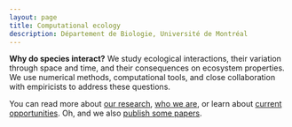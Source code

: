 ```yaml
---
layout: page
title: Computational ecology
description: Département de Biologie, Université de Montréal
---
```



<div class="pure-u-2-3 copy landing" markdown="1">

**Why do species interact?** We study ecological interactions, their variation
through space and time, and their consequences on ecosystem properties. We use
numerical methods, computational tools, and close collaboration with empiricists
to address these questions.

You can read more about [our research](research), [who we are](people), or learn
about [current opportunities](opportunities). Oh, and we also [publish some papers](papers).

</div>

<div class="pure-u-1-3 graphlet d3">

</div>

<script type="text/javascript">
var links = [
  {source: "A", target: "B", type: "interaction"},
  {source: "A", target: "C", type: "interaction"},
  {source: "C", target: "D", type: "interaction"},
  {source: "D", target: "E", type: "interaction"},
  {source: "A", target: "E", type: "interaction"},
  {source: "D", target: "F", type: "interaction"},
  {source: "B", target: "G", type: "interaction"},
  {source: "B", target: "H", type: "interaction"},
  {source: "B", target: "C", type: "interaction"},
  {source: "G", target: "B", type: "interaction"},
];

var nodes = {};

// Compute the distinct nodes from the links.
links.forEach(function(link) {
  link.source = nodes[link.source] || (nodes[link.source] = {name: link.source});
  link.target = nodes[link.target] || (nodes[link.target] = {name: link.target});
});

var width = 300,
    height = 400;

var force = d3.layout.force()
    .nodes(d3.values(nodes))
    .links(links)
    .size([width, height])
    .linkDistance(60)
    .charge(-300)
    .on("tick", tick)
    .start();

var svg = d3.select(".graphlet").append("svg")
    .attr("width", width)
    .attr("height", height);

// Per-type markers, as they don't inherit styles.
svg.append("defs").selectAll("marker")
    .data(["interaction"])
  .enter().append("marker")
    .attr("id", function(d) { return d; })
    .attr("viewBox", "0 -5 10 10")
    .attr("refX", 15)
    .attr("refY", -1.5)
    .attr("markerWidth", 6)
    .attr("markerHeight", 6)
    .attr("orient", "auto")
  .append("path")
    .attr("d", "M0,-5L10,0L0,5");

var path = svg.append("g").selectAll("path")
    .data(force.links())
  .enter().append("path")
    .attr("class", function(d) { return "link " + d.type; })
    .attr("marker-end", function(d) { return "url(#" + d.type + ")"; });

var circle = svg.append("g").selectAll("circle")
    .data(force.nodes())
  .enter().append("circle")
    .attr("r", 6)
    .call(force.drag);

var text = svg.append("g").selectAll("text")
    .data(force.nodes())
  .enter().append("text")
    .attr("x", 8)
    .attr("y", ".31em")
    .text(function(d) { return ""; });

// Use elliptical arc path segments to doubly-encode directionality.
function tick() {
  path.attr("d", linkArc);
  circle.attr("transform", transform);
  text.attr("transform", transform);
}

function linkArc(d) {
  var dx = d.target.x - d.source.x,
      dy = d.target.y - d.source.y,
      dr = Math.sqrt(dx * dx + dy * dy);
  return "M" + d.source.x + "," + d.source.y + "A" + dr + "," + dr + " 0 0,1 " + d.target.x + "," + d.target.y;
}

function transform(d) {
  return "translate(" + d.x + "," + d.y + ")";
}

</script>
